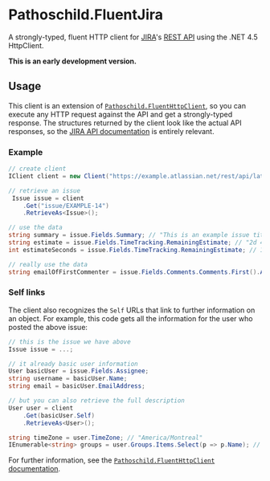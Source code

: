 Pathoschild.FluentJira
=====================

A strongly-typed, fluent HTTP client for [JIRA](http://www.atlassian.com/software/jira/overview)'s [REST API](http://docs.atlassian.com/jira/REST/latest/) using the .NET 4.5 HttpClient.

**This is an early development version.**

## Usage
This client is an extension of [`Pathoschild.FluentHttpClient`](https://github.com/Pathoschild/Pathoschild.FluentHttpClient), so you can execute any HTTP request against the API and get a strongly-typed response. The structures returned by the client look like the actual API responses, so the [JIRA API documentation](http://docs.atlassian.com/jira/REST/latest/) is entirely relevant.

### Example
```c#
// create client
IClient client = new Client("https://example.atlassian.net/rest/api/latest/"); // there's an optional overload for username & password

// retrieve an issue
 Issue issue = client
    .Get("issue/EXAMPLE-14")
    .RetrieveAs<Issue>();

// use the data
string summary = issue.Fields.Summary; // "This is an example issue title"
string estimate = issue.Fields.TimeTracking.RemainingEstimate; // "2d 4h"
int estimateSeconds = issue.Fields.TimeTracking.RemainingEstimate; // 187200

// really use the data
string emailOfFirstCommenter = issue.Fields.Comments.Comments.First().Author.EmailAddress;
```

### Self links
The client also recognizes the `Self` URLs that link to further information on an object. For example, this code gets all the information for the user who posted the above issue:
```c#
// this is the issue we have above
Issue issue = ...;

// it already basic user information
User basicUser = issue.Fields.Assignee;
string username = basicUser.Name;
string email = basicUser.EmailAddress;

// but you can also retrieve the full description
User user = client
    .Get(basicUser.Self)
    .RetrieveAs<User>();

string timeZone = user.TimeZone; // "America/Montreal"
IEnumerable<string> groups = user.Groups.Items.Select(p => p.Name); // ["administrators", "developers", "users"]
```

For further information, see the [`Pathoschild.FluentHttpClient` documentation](https://github.com/Pathoschild/Pathoschild.FluentHttpClient).